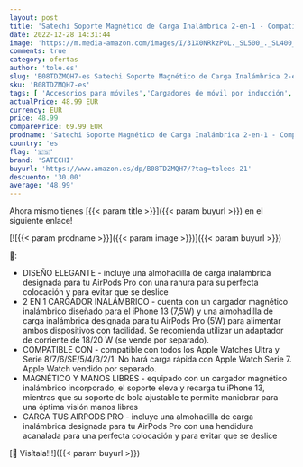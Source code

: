 ```yaml
---
layout: post
title: 'Satechi Soporte Magnético de Carga Inalámbrica 2-en-1 - Compatible con iPhone 14 Pro/14/14 Plus  iPhone 13 Pro/13 Pro/13 Mini/13 con MagSafe  AirPods Pro 2/1  AirPods Gen 3/2'
date: 2022-12-28 14:31:44
image: 'https://m.media-amazon.com/images/I/31X0NRkzPoL._SL500_._SL400_.jpg'
comments: true
category: ofertas
author: 'tole.es'
slug: 'B08TDZMQH7-es Satechi Soporte Magnético de Carga Inalámbrica 2-en-1 -...'
sku: 'B08TDZMQH7-es'
tags: [ 'Accesorios para móviles','Cargadores de móvil por inducción','Cargadores para móviles','Comunicación móvil y accesorios','Electrónica','iphone','satechi','🇪🇸', ]
actualPrice: 48.99 EUR
currency: EUR
price: 48.99
comparePrice: 69.99 EUR
prodname: 'Satechi Soporte Magnético de Carga Inalámbrica 2-en-1 - Compatible con iPhone 14 Pro/14/14 Plus  iPhone 13 Pro/13 Pro/13 Mini/13 con MagSafe  AirPods Pro 2/1  AirPods Gen 3/2'
country: 'es'
flag: '🇪🇸'
brand: 'SATECHI'
buyurl: 'https://www.amazon.es/dp/B08TDZMQH7/?tag=tolees-21'
descuento: '30.00'
average: '48.99'
---
```


Ahora mismo tienes [{{< param title >}}]({{< param buyurl >}}) en el siguiente enlace!

[![{{< param prodname >}}]({{< param image >}})]({{< param buyurl >}})

🔎:

- DISEÑO ELEGANTE - incluye una almohadilla de carga inalámbrica designada para tu AirPods Pro con una ranura para su perfecta colocación y para evitar que se deslice
- 2 EN 1 CARGADOR INALÁMBRICO - cuenta con un cargador magnético inalámbrico diseñado para el iPhone 13 (7,5W) y una almohadilla de carga inalámbrica designada para tu AirPods Pro (5W) para alimentar ambos dispositivos con facilidad. Se recomienda utilizar un adaptador de corriente de 18/20 W (se vende por separado).
- COMPATIBLE CON - compatible con todos los Apple Watches Ultra y Serie 8/7/6/SE/5/4/3/2/1. No hará carga rápida con Apple Watch Serie 7. Apple Watch vendido por separado.
- MAGNÉTICO Y MANOS LIBRES - equipado con un cargador magnético inalámbrico incorporado, el soporte eleva y recarga tu iPhone 13, mientras que su soporte de bola ajustable te permite maniobrar para una óptima visión manos libres
- CARGA TUS AIRPODS PRO - incluye una almohadilla de carga inalámbrica designada para tu AirPods Pro con una hendidura acanalada para una perfecta colocación y para evitar que se deslice

[🛒 Visítala!!!]({{< param buyurl >}})
